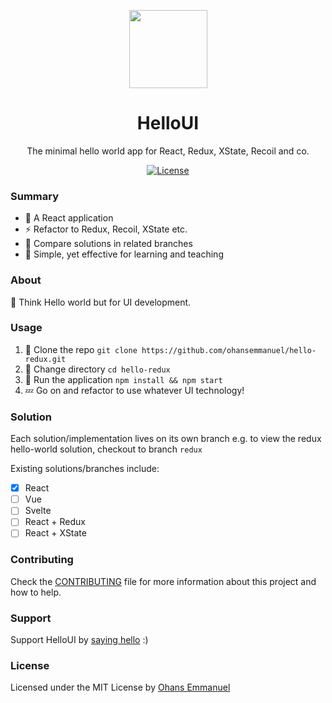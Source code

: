 <p align="center">
	<a href="https://moonjs.org" target="_blank">
		<img width="125" src="https://github.com/ohansemmanuel/HelloUI/blob/master/src/images/logo.png">
	</a>
</p>
<h1 align="center">HelloUI</h1>
<p align="center">The minimal hello world app for React, Redux, XState, Recoil and co.</p>
<p align="center">
	<a href="https://license.kabir.sh"><img src="https://img.shields.io/badge/license-MIT-blue.svg" alt="License"></a>
</p>

### Summary

- :tada: A React application
- :zap: Refactor to Redux, Recoil, XState etc.
- :hammer: Compare solutions in related branches
- :rocket: Simple, yet effective for learning and teaching

### About

:thought_balloon: Think Hello world but for UI development.

### Usage

1. :pinching_hand: Clone the repo
   `git clone https://github.com/ohansemmanuel/hello-redux.git`
2. :eyes: Change directory
   `cd hello-redux`
3. :brain: Run the application
   `npm install && npm start`
4. :zzz: Go on and refactor to use whatever UI technology!

### Solution

Each solution/implementation lives on its own branch e.g. to view the redux hello-world solution, checkout to branch `redux`

Existing solutions/branches include:

- [x] React
- [ ] Vue
- [ ] Svelte
- [ ] React + Redux
- [ ] React + XState

### Contributing

Check the [CONTRIBUTING](/CONTRIBUTING.md) file for more information about this project and how to help.

### Support

Support HelloUI by [saying hello](https://twitter.com/ohansemmanuel?lang=en) :)

### License

Licensed under the MIT License by [Ohans Emmanuel](https://www.ohansemmanuel.com/)
